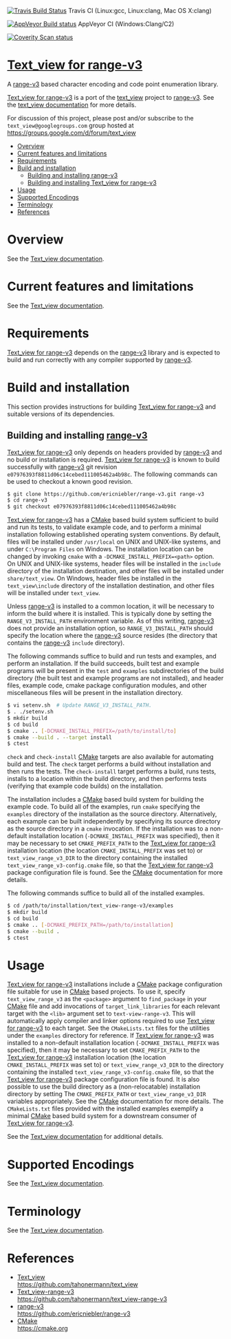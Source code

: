 [![Travis Build Status](https://travis-ci.org/tahonermann/text_view-range-v3.svg?branch=master)](https://travis-ci.org/tahonermann/text_view-range-v3)
Travis CI (Linux:gcc, Linux:clang, Mac OS X:clang)

[![AppVeyor Build status](https://ci.appveyor.com/api/projects/status/qsfqip1v7632uvgt?svg=true)](https://ci.appveyor.com/project/tahonermann/text-view-range-v3)
AppVeyor CI (Windows:Clang/C2)

[![Coverity Scan status](https://scan.coverity.com/projects/11588/badge.svg)](https://scan.coverity.com/projects/tahonermann-text_view-range-v3)

# [Text_view for range-v3][Text_view-range-v3]
A [range-v3] based character encoding and code point enumeration library.

[Text_view for range-v3][Text_view-range-v3] is a port of the [text_view]
project to [range-v3].  See the
[text_view documentation](https://github.com/tahonermann/text_view/blob/master/README.md)
for more details.

For discussion of this project, please post and/or subscribe to the
`text_view@googlegroups.com` group hosted at
https://groups.google.com/d/forum/text_view

- [Overview](#overview)
- [Current features and limitations](#current-features-and-limitations)
- [Requirements](#requirements)
- [Build and installation](#build-and-installation)
  - [Building and installing range-v3](#building-and-installing-range-v3)
  - [Building and installing Text_view for range-v3](#building-and-installing-text_view-for-range-v3)
- [Usage](#usage)
- [Supported Encodings](#supported-encodings)
- [Terminology](#terminology)
- [References](#references)

# Overview
See the [Text_view documentation](https://github.com/tahonermann/text_view/blob/master/README.md#overview).

# Current features and limitations
See the [Text_view documentation](https://github.com/tahonermann/text_view/blob/master/README.md#current-features-and-limitations).

# Requirements
[Text_view for range-v3][Text_view-range-v3] depends on the [range-v3] library
and is expected to build and run correctly with any compiler supported by
[range-v3].

# Build and installation
This section provides instructions for building
[Text_view for range-v3][Text_view-range-v3] and suitable versions of its
dependencies.

## Building and installing [range-v3]
[Text_view for range-v3][Text_view-range-v3] only depends on headers provided
by [range-v3] and no build or installation is required.
[Text_view for range-v3][Text_view-range-v3] is known to build successfully with
[range-v3] git revision `e07976393f8811d06c14cebed111005462a4b98c`.  The
following commands can be used to checkout a known good revision.

```sh
$ git clone https://github.com/ericniebler/range-v3.git range-v3
$ cd range-v3
$ git checkout e07976393f8811d06c14cebed111005462a4b98c
```

[Text_view for range-v3][Text_view-range-v3] has a [CMake] based build system
sufficient to build and run its tests, to validate example code, and to perform
a minimal installation following established operating system conventions.  By
default, files will be installed under `/usr/local` on UNIX and UNIX-like
systems, and under `C:\Program Files` on Windows.  The installation location
can be changed by invoking `cmake` with a `-DCMAKE_INSTALL_PREFIX=<path>`
option.  On UNIX and UNIX-like systems, header files will be installed in the
`include` directory of the installation destination, and other files will be
installed under `share/text_view`.  On Windows, header files be installed in
the `text_view\include` directory of the installation destination, and other
files will be installed under `text_view`.

Unless [range-v3] is installed to a common location, it will be necessary to
inform the build where it is installed.  This is typically done by setting the
`RANGE_V3_INSTALL_PATH` environment variable.  As of this writing, [range-v3]
does not provide an installation option, so `RANGE_V3_INSTALL_PATH` should
specify the location where the [range-v3] source resides (the directory that
contains the [range-v3] `include` directory).

The following commands suffice to build and run tests and examples, and perform
an installation.  If the build succeeds, built test and example programs will
be present in the `test` and `examples` subdirectories of the build directory
(the built test and example programs are not installed), and header files,
example code, cmake package configuration modules, and other miscellaneous files
will be present in the installation directory.

```sh
$ vi setenv.sh  # Update RANGE_V3_INSTALL_PATH.
$ . ./setenv.sh
$ mkdir build
$ cd build
$ cmake .. [-DCMAKE_INSTALL_PREFIX=/path/to/install/to]
$ cmake --build . --target install
$ ctest
```

`check` and `check-install` [CMake] targets are also available for automating
build and test.  The `check` target performs a build without installation and
then runs the tests.  The `check-install` target performs a build, runs tests,
installs to a location within the build directory, and then performs tests
(verifying that example code builds) on the installation.

The installation includes a [CMake] based build system for building the example
code.  To build all of the examples, run `cmake` specifying the `examples`
directory of the installation as the source directory.  Alternatively, each
example can be built independently by specifying its source directory as the
source directory in a `cmake` invocation.  If the installation was to a
non-default installation location (`-DCMAKE_INSTALL_PREFIX` was specified),
then it may be necessary to set `CMAKE_PREFIX_PATH` to the
[Text_view for range-v3][Text_view-range-v3]
installation location (the location `CMAKE_INSTALL_PREFIX` was set to) or
`text_view_range_v3_DIR` to the directory containing the installed
`text_view_range_v3-config.cmake` file, so that the
[Text_view for range-v3][Text_view-range-v3] package configuration
file is found.  See the [CMake] documentation for more details.

The following commands suffice to build all of the installed examples.

```sh
$ cd /path/to/installation/text_view-range-v3/examples
$ mkdir build
$ cd build
$ cmake .. [-DCMAKE_PREFIX_PATH=/path/to/installation]
$ cmake --build .
$ ctest
```

# Usage
[Text_view for range-v3][Text_view-range-v3] installations include a [CMake]
package configuration file suitable for use in [CMake] based projects.  To use
it, specify `text_view_range_v3` as the `<package>` argument to `find_package`
in your [CMake] file and add invocations of `target_link_libraries` for each
relevant target with the `<lib>` argument set to `text-view-range-v3`.  This
will automatically apply compiler and linker options required to use
[Text_view for range-v3][Text_view-range-v3] to each target.  See the
`CMakeLists.txt` files for the utilities under the `examples` directory for
reference.  If [Text_view for range-v3][Text_view-range-v3] was installed to a
non-default installation location (`-DCMAKE_INSTALL_PREFIX` was specified),
then it may be necessary to set `CMAKE_PREFIX_PATH` to the
[Text_view for range-v3][Text_view-range-v3] installation location (the location
`CMAKE_INSTALL_PREFIX` was set to) or `text_view_range_v3_DIR` to the directory
containing the installed `text_view_range_v3-config.cmake` file, so that the
[Text_view for range-v3][Text_view-range-v3] package configuration file is
found.  It is also possible to use the build directory as a (non-relocatable)
installation directory by setting The `CMAKE_PREFIX_PATH` or
`text_view_range_v3_DIR` variables appropriately.  See the [CMake] documentation
for more details.  The `CMakeLists.txt` files provided with the installed
examples exemplify a minimal [CMake] based build system for a downstream
consumer of [Text_view for range-v3][Text_view-range-v3].

See the [Text_view documentation](https://github.com/tahonermann/text_view/blob/master/README.md#usage)
for additional details.

# Supported Encodings
See the [Text_view documentation](https://github.com/tahonermann/text_view/blob/master/README.md#supported-encodings).

# Terminology
See the [Text_view documentation](https://github.com/tahonermann/text_view/blob/master/README.md#terminology).

# References
- [Text_view]  
  https://github.com/tahonermann/text_view
- [Text_view-range-v3]  
  https://github.com/tahonermann/text_view-range-v3
- [range-v3]  
  https://github.com/ericniebler/range-v3
- [CMake]  
  https://cmake.org

[Text_view]:
https://github.com/tahonermann/text_view
(Text_view library)
[Text_view-range-v3]:
https://github.com/tahonermann/text_view-range-v3
(Text_view for range-v3)
[range-v3]:
https://github.com/ericniebler/range-v3
(Experimental range library for C++11/14/17)
[cmake]:
https://cmake.org
(The CMake build system)
